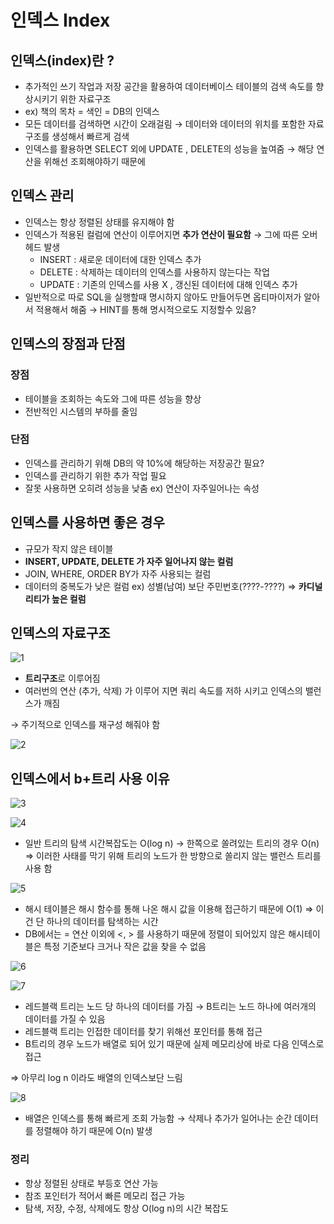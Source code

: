 # 인덱스 Index

## 인덱스(index)란 ?

- 추가적인 쓰기 작업과 저장 공간을 활용하여 데이터베이스 테이블의 검색 속도를 향상시키기 위한 자료구조
- ex) 책의 목차 = 색인 = DB의 인덱스
- 모든 데이터를 검색하면 시간이 오래걸림 → 데이터와 데이터의 위치를 포함한 자료구조를 생성해서 빠르게 검색
- 인덱스를 활용하면 SELECT 외에 UPDATE , DELETE의 성능을 높여줌 → 해당 연산을 위해선 조회해야하기 때문에

## 인덱스 관리

- 인덱스는 항상 정렬된 상태를 유지해야 함
- 인덱스가 적용된 컬럼에 연산이 이루어지면 **추가 연산이 필요함** → 그에 따른 오버헤드 발생
    - INSERT : 새로운 데이터에 대한 인덱스 추가
    - DELETE : 삭제하는 데이터의 인덱스를 사용하지 않는다는 작업
    - UPDATE : 기존의 인덱스를 사용 X , 갱신된 데이터에 대해 인덱스 추가
- 일반적으로 따로 SQL을 실행할때 명시하지 않아도 만들어두면 옵티마이저가 알아서 적용해서 해줌 → HINT를 통해 명시적으로도 지정할수 있음?

## 인덱스의 장점과 단점

### 장점

- 테이블을 조회하는 속도와 그에 따른 성능을 향상
- 전반적인 시스템의 부하를 줄임

### 단점

- 인덱스를 관리하기 위해 DB의 약 10%에 해당하는 저장공간 필요?
- 인덱스를 관리하기 위한 추가 작업 필요
- 잘못 사용하면 오히려 성능을 낮춤 ex) 연산이 자주일어나는 속성

## 인덱스를 사용하면 좋은 경우

- 규모가 작지 않은 테이블
- **INSERT, UPDATE, DELETE 가 자주 일어나지 않는 컬럼**
- JOIN, WHERE, ORDER BY가 자주 사용되는 컬럼
- 데이터의 중복도가 낮은 컬럼 ex) 성별(남여) 보단 주민번호(????-????) ⇒ **카디널리티가 높은 컬럼**

## 인덱스의 자료구조

![1](image/index1.png)

- **트리구조**로 이루어짐
- 여러번의 연산 (추가, 삭제) 가 이루어 지면 쿼리 속도를 저하 시키고 인덱스의 밸런스가 깨짐

 → 주기적으로 인덱스를 재구성 해줘야 함

![2](image/index2.png)
## 인덱스에서 b+트리 사용 이유

![3](image/index3.png)

![4](image/index4.png)

- 일반 트리의 탐색 시간복잡도는 O(log n) → 한쪽으로 쏠려있는 트리의 경우 O(n) ⇒ 이러한 사태를 막기 위해 트리의 노드가 한 방향으로 쏠리지 않는 밸런스 트리를 사용 함

![5](image/index5.png)

- 해시 테이블은 해시 함수를 통해 나온 해시 값을 이용해 접근하기 때문에 O(1) ⇒ 이건 단 하나의 데이터를 탐색하는 시간
- DB에서는 = 연산 이외에 <, > 를 사용하기 때문에 정렬이 되어있지 않은 해시테이블은 특정 기준보다 크거나 작은 값을 찾을 수 없음

![6](image/index6.png)

![7](image/index7.png)

- 레드블랙 트리는 노드 당 하나의 데이터를 가짐 → B트리는 노드 하나에 여러개의 데이터를 가질 수 있음
- 레드블랙 트리는 인접한 데이터를 찾기 위해선 포인터를 통해 접근
- B트리의 경우 노드가 배열로 되어 있기 때문에 실제 메모리상에 바로 다음 인덱스로 접근

⇒ 아무리 log n 이라도 배열의 인덱스보단 느림

![8](image/index8.png)

- 배열은 인덱스를 통해 빠르게 조회 가능함 → 삭제나 추가가 일어나는 순간 데이터를 정렬해야 하기 때문에 O(n) 발생

### 정리

- 항상 정렬된 상태로 부등호 연산 가능
- 참조 포인터가 적어서 빠른 메모리 접근 가능
- 탐색, 저장, 수정, 삭제에도 항상 O(log n)의 시간 복잡도